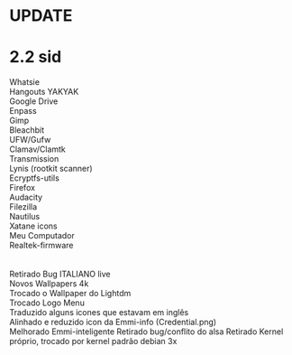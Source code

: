 # UPDATE
# 2.2 sid
Whatsie<br>
Hangouts YAKYAK<br>
Google Drive<br>
Enpass<br>
Gimp<br>
Bleachbit<br>
UFW/Gufw<br>
Clamav/Clamtk<br>
Transmission<br>
Lynis (rootkit scanner)<br>
Ecryptfs-utils<br>
Firefox<br>
Audacity<br>
Filezilla<br>
Nautilus<br>
Xatane icons<br>
Meu Computador<br>
Realtek-firmware<br>
<br>
<br>
Retirado Bug ITALIANO live<br>
Novos Wallpapers 4k<br>
Trocado o Wallpaper do Lightdm<br>
Trocado Logo Menu<br>
Traduzido alguns icones que estavam em inglês<br>
Alinhado e reduzido icon da Emmi-info (Credential.png)<br>
Melhorado Emmi-inteligente
Retirado bug/conflito do alsa
Retirado Kernel próprio, trocado por kernel padrão debian 3x
